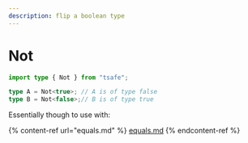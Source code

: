 ```yaml
---
description: flip a boolean type
---
```


# Not

```typescript
import type { Not } from "tsafe";

type A = Not<true>; // A is of type false
type B = Not<false>;// B is of type true
```

Essentially though to use with:

{% content-ref url="equals.md" %}
[equals.md](equals.md)
{% endcontent-ref %}
